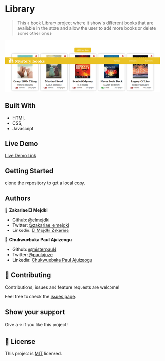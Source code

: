 # Library

> This a book Library project where it show's different books that are available in the store and allow the user to add more books or delete some other ones

![screenshot](./app_screenshot.png)

## Built With

- HTMl,
- CSS,
- Javascript

## Live Demo

[Live Demo Link](https://livedemo.com)


## Getting Started

clone the repository to get a local copy.

## Authors

👤 **Zakariae El Mejdki**

- Github: [@elmejdki](https://github.com/elmejdki)
- Twitter: [@zakariae_elmejdki](https://twitter.com/zakariaemejdki)
- Linkedin: [El Mejdki Zakariae](https://www.linkedin.com/in/zakariaeelmejdki/)

👤 **Chukwuebuka Paul Ajuizeogu**
- Github: [@misterpaul4](https://github.com/misterpaul4)
- Twitter: [@paulajuze](https://twitter.com/paulajuze)
- Linkedin: [Chukwuebuka Paul Ajuizeogu](https://www.linkedin.com/in/chukwuebuka-paul-ajuizeogu/)

## 🤝 Contributing

Contributions, issues and feature requests are welcome!

Feel free to check the [issues page](issues/).

## Show your support

Give a ⭐️ if you like this project!

## 📝 License

This project is [MIT](lic.url) licensed.
